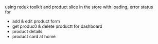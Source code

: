 using redux toolkit and product slice in the store with loading, error status for
- add & edit product form
- get produc0 & delete productt for dashboard 
- product details
- product card at home
